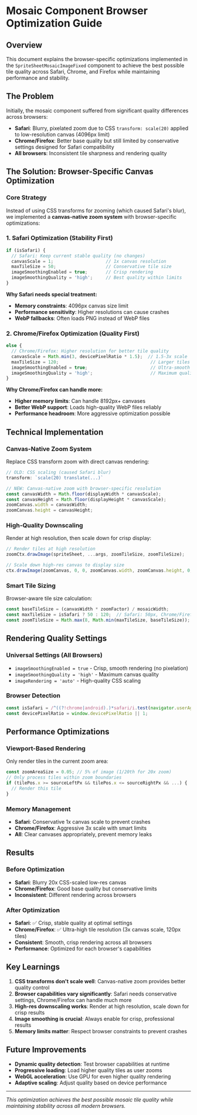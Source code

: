 # Mosaic Component Browser Optimization Guide

## Overview

This document explains the browser-specific optimizations implemented in the `SpriteSheetMosaicImageFixed` component to achieve the best possible tile quality across Safari, Chrome, and Firefox while maintaining performance and stability.

## The Problem

Initially, the mosaic component suffered from significant quality differences across browsers:

- **Safari**: Blurry, pixelated zoom due to CSS `transform: scale(20)` applied to low-resolution canvas (4096px limit)
- **Chrome/Firefox**: Better base quality but still limited by conservative settings designed for Safari compatibility
- **All browsers**: Inconsistent tile sharpness and rendering quality

## The Solution: Browser-Specific Canvas Optimization

### Core Strategy

Instead of using CSS transforms for zooming (which caused Safari's blur), we implemented a **canvas-native zoom system** with browser-specific optimizations:

### 1. Safari Optimization (Stability First)

```typescript
if (isSafari) {
  // Safari: Keep current stable quality (no changes)
  canvasScale = 1;                    // 1x canvas resolution
  maxTileSize = 50;                   // Conservative tile size
  imageSmoothingEnabled = true;       // Crisp rendering
  imageSmoothingQuality = 'high';     // Best quality within limits
}
```

**Why Safari needs special treatment:**
- **Memory constraints**: 4096px canvas size limit
- **Performance sensitivity**: Higher resolutions can cause crashes
- **WebP fallbacks**: Often loads PNG instead of WebP files

### 2. Chrome/Firefox Optimization (Quality First)

```typescript
else {
  // Chrome/Firefox: Higher resolution for better tile quality
  canvasScale = Math.min(3, devicePixelRatio * 1.5);  // 1.5-3x scale
  maxTileSize = 120;                                   // Larger tiles
  imageSmoothingEnabled = true;                        // Ultra-smooth
  imageSmoothingQuality = 'high';                      // Maximum quality
}
```

**Why Chrome/Firefox can handle more:**
- **Higher memory limits**: Can handle 8192px+ canvases
- **Better WebP support**: Loads high-quality WebP files reliably  
- **Performance headroom**: More aggressive optimization possible

## Technical Implementation

### Canvas-Native Zoom System

Replace CSS transform zoom with direct canvas rendering:

```typescript
// OLD: CSS scaling (caused Safari blur)
transform: `scale(20) translate(...)`

// NEW: Canvas-native zoom with browser-specific resolution
const canvasWidth = Math.floor(displayWidth * canvasScale);
const canvasHeight = Math.floor(displayHeight * canvasScale);
zoomCanvas.width = canvasWidth;
zoomCanvas.height = canvasHeight;
```

### High-Quality Downscaling

Render at high resolution, then scale down for crisp display:

```typescript
// Render tiles at high resolution
zoomCtx.drawImage(spriteSheet, ...args, zoomTileSize, zoomTileSize);

// Scale down high-res canvas to display size
ctx.drawImage(zoomCanvas, 0, 0, zoomCanvas.width, zoomCanvas.height, 0, 0, width, height);
```

### Smart Tile Sizing

Browser-aware tile size calculation:

```typescript
const baseTileSize = (canvasWidth * zoomFactor) / mosaicWidth;
const maxTileSize = isSafari ? 50 : 120;  // Safari: 50px, Chrome/Firefox: 120px
const zoomTileSize = Math.max(8, Math.min(maxTileSize, baseTileSize));
```

## Rendering Quality Settings

### Universal Settings (All Browsers)
- `imageSmoothingEnabled = true` - Crisp, smooth rendering (no pixelation)
- `imageSmoothingQuality = 'high'` - Maximum canvas quality
- `imageRendering = 'auto'` - High-quality CSS scaling

### Browser Detection
```typescript
const isSafari = /^((?!chrome|android).)*safari/i.test(navigator.userAgent);
const devicePixelRatio = window.devicePixelRatio || 1;
```

## Performance Optimizations

### Viewport-Based Rendering
Only render tiles in the current zoom area:

```typescript
const zoomAreaSize = 0.05; // 5% of image (1/20th for 20x zoom)
// Only process tiles within zoom boundaries
if (tilePos.x >= sourceLeftPx && tilePos.x <= sourceRightPx && ...) {
  // Render this tile
}
```

### Memory Management
- **Safari**: Conservative 1x canvas scale to prevent crashes
- **Chrome/Firefox**: Aggressive 3x scale with smart limits
- **All**: Clear canvases appropriately, prevent memory leaks

## Results

### Before Optimization
- **Safari**: Blurry 20x CSS-scaled low-res canvas
- **Chrome/Firefox**: Good base quality but conservative limits
- **Inconsistent**: Different rendering across browsers

### After Optimization  
- **Safari**: ✅ Crisp, stable quality at optimal settings
- **Chrome/Firefox**: ✅ Ultra-high tile resolution (3x canvas scale, 120px tiles)
- **Consistent**: Smooth, crisp rendering across all browsers
- **Performance**: Optimized for each browser's capabilities

## Key Learnings

1. **CSS transforms don't scale well**: Canvas-native zoom provides better quality control
2. **Browser capabilities vary significantly**: Safari needs conservative settings, Chrome/Firefox can handle much more
3. **High-res downscaling works**: Render at high resolution, scale down for crisp results
4. **Image smoothing is crucial**: Always enable for crisp, professional results
5. **Memory limits matter**: Respect browser constraints to prevent crashes

## Future Improvements

- **Dynamic quality detection**: Test browser capabilities at runtime
- **Progressive loading**: Load higher quality tiles as user zooms
- **WebGL acceleration**: Use GPU for even higher quality rendering
- **Adaptive scaling**: Adjust quality based on device performance

---

*This optimization achieves the best possible mosaic tile quality while maintaining stability across all modern browsers.*